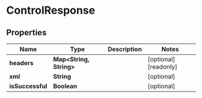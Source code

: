 

# ControlResponse


## Properties

| Name | Type | Description | Notes |
|------------ | ------------- | ------------- | -------------|
|**headers** | **Map&lt;String, String&gt;** |  |  [optional] [readonly] |
|**xml** | **String** |  |  [optional] |
|**isSuccessful** | **Boolean** |  |  [optional] |



